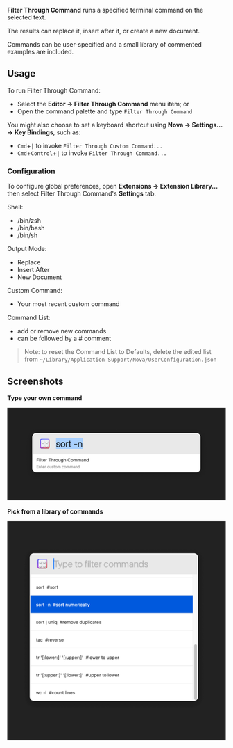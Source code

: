 **Filter Through Command** runs a specified terminal command on the selected text.

The results can replace it, insert after it, or create a new document.

Commands can be user-specified and a small library of commented examples are included.


## Usage

To run Filter Through Command:

- Select the **Editor → Filter Through Command** menu item; or
- Open the command palette and type `Filter Through Command`

You might also choose to set a keyboard shortcut using **Nova → Settings... → Key Bindings**, such as:

- `Cmd`+`|` to invoke `Filter Through Custom Command...`
- `Cmd`+`Control`+`|` to invoke `Filter Through Command...`


### Configuration

To configure global preferences, open **Extensions → Extension Library...** then select Filter Through Command's **Settings** tab.

Shell:

- /bin/zsh
- /bin/bash
- /bin/sh

Output Mode:

- Replace
- Insert After
- New Document

Custom Command:

- Your most recent custom command

Command List:

- add or remove new commands
- can be followed by a # comment

> Note: to reset the Command List to Defaults, delete the edited list from `~/Library/Application Support/Nova/UserConfiguration.json`


## Screenshots

**Type your own command**

![](https://raw.githubusercontent.com/gingerbeardman/Filter-Through-Command/refs/heads/main/nova-filter-through-custom-command.png)

**Pick from a library of commands**

![](https://raw.githubusercontent.com/gingerbeardman/Filter-Through-Command/refs/heads/main/nova-filter-through-command.png)
